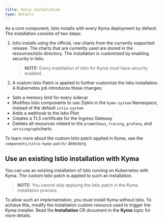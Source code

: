 ```yaml
---
title: Istio installation
type: Details
---
```


As a core component, Istio installs with every Kyma deployment by default. The installation consists of two steps:

1. Istio installs using the official, raw charts from the currently supported release. The charts that are currently 
used are stored in the resources/istio directory. The installation is customized by enabling security in Istio.
    >**NOTE:** Every installation of Istio for Kyma must have security enabled.

2. A custom Istio Patch is applied to further customize the Istio installation. A Kubernetes job introduces these 
changes:
  - Sets a memory limit for every sidecar
  - Modifies Istio components to use Zipkin in the `kyma-system` Namespace, instead of the default `istio-system`
  - Adds a webhook to the Istio Pilot
  - Creates a TLS certificate for the Ingress Gateway
  - Deletes all resources related to the `prometheus`, `tracing`, `grafana`, and `servicegraph`charts

To learn more about the custom Istio patch applied in Kyma, see the `components/istio-kyma-patch/` directory. 

## Use an existing Istio installation with Kyma

You can use an existing installation of Istio running on Kubernetes with Kyma. The custom Istio patch is applied to such 
an installation.

>**NOTE:** You cannot skip applying the Istio patch in the Kyma installation process.

To allow such an implementation, you must install Kyma without Istio. To achieve this, modify the Installation custom 
resource used to trigger the Kyma installer. Read the **Installation** CR document in the **Kyma** 
topic for more details.
